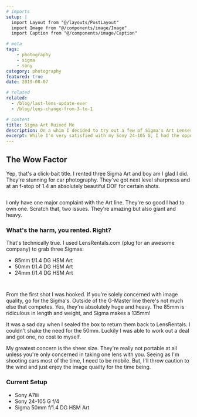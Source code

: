 ```yaml
---
# imports
setup: |
  import Layout from "@/layouts/PostLayout"
  import Image from "@/components/image/Image"
  import Caption from "@/components/image/Caption"

# meta
tags:
    - photography
    - sigma
    - sony
category: photography
featured: true
date: 2019-08-07

# related
related:
  - /blog/last-lens-update-ever
  - /blog/lens-change-from-3-to-1

# content
title: Sigma Art Ruined Me
description: On a whim I decided to try out a few of Sigma's Art Lenses. Now I have to own one. I'm blown away
excerpt: While I'm very satisfied with my Sony 24-105 G, I had the opportunity to play around with a set of Sigma Art lenses. Despite the size and weight, I love them. It's a series of lenses that sacrifices everything in the pursuit of image quality.
---
```


## The Wow Factor
Yep, that's a click-bait title. I rented three Sigma Art and boy am I glad I did. They're stunning for car photography. They've got next level sharpness and at an f-stop of 1.4 an absolutely beautiful DOF for certain shots.

<figure>
    <picture>
        <Image
            file="shoots/2019/2019-08-17-signal-yellow-911/911s-targa_001.jpg"
            classes="solid-shadow-yellow"
        />
    </picture>
    <Caption
        file="shoots/2019/2019-08-17-signal-yellow-911/911s-targa_001.jpg"
        showMeta={true}
    />
</figure>

I only have one major complaint with the Art line. They're so good I had to own one. Scratch that, two issues. They're amazing but also giant and heavy.

### What's the harm, you rented. Right?
That's technically true. I used LensRentals.com (plug for an awesome company) to grab three Sigmas:
- 85mm f/1.4 DG HSM Art
- 50mm f/1.4 DG HSM Art
- 24mm f/1.4 DG HSM Art

<figure>
    <picture>
        <Image
            file="shoots/2019/2019-08-17-signal-yellow-911/911s-targa_012.jpg"
            classes="solid-shadow-yellow"
        />
    </picture>
    <Caption
        file="shoots/2019/2019-08-17-signal-yellow-911/911s-targa_012.jpg"
        showMeta={true}
    />
</figure>

<figure>
    <picture>
        <Image
            file="shoots/2019/2019-08-17-signal-yellow-911/911s-targa_008.jpg"
            classes="solid-shadow-yellow"
        />
    </picture>
    <Caption
        file="shoots/2019/2019-08-17-signal-yellow-911/911s-targa_008.jpg"
        showMeta={true}
    />
</figure>

From the first shot I was hooked. If you're solely concerned with image quality, go for the Sigma's. Outside of the G-Master line there's not much else that competes. Yes, they're absolutely huge and heavy. The 85mm is ridiculous in length and weight, and Sigma makes a 135mm!

It was a sad day when I sealed the box to return them back to LensRentals. I couldn't shake the need for the 50mm. Luckily I was able to work out a deal and got one, no cost to myself.

My greatest concern is the sheer size. They're really not portable at all unless you're only concerned in taking one lens with you. Seeing as I'm shooting cars most of the time, I need to be mobile. But, I'll throw caution to the wind and just enjoy the image quailty for the time being.

### Current Setup
- Sony A7iii
- Sony 24-105 G f/4
- Sigma 50mm f/1.4 DG HSM Art
